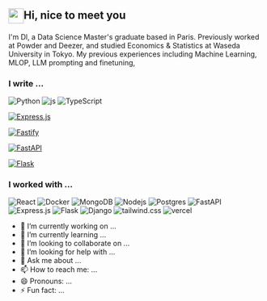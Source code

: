 ## <img src="https://media.tenor.com/ch3Q8AWTLAsAAAAi/blob-bounce.gif" height="30" style="vertical-align: middle;" />Hi, nice to meet you

I'm Dl, a Data Science Master's graduate based in Paris. Previously worked at Powder and Deezer, and studied Economics & Statistics at Waseda University in Tokyo. 
My previous experiences including Machine Learning, MLOP, LLM prompting and finetuning, 

### I write ...
<p>
  <img alt="Python" src="https://img.shields.io/badge/Python-3776AB?logo=python&logoColor=fff" />
  <img alt="js" src="https://img.shields.io/badge/JavaScript-F7DF1E?logo=javascript&logoColor=000" />
  <img alt="TypeScript" src="https://img.shields.io/badge/TypeScript-3178C6?logo=typescript&logoColor=fff" />
</p>

[![Express.js](https://img.shields.io/badge/Express.js-%23404d59.svg?logo=express&logoColor=%2361DAFB)](#)

[![Fastify](https://img.shields.io/badge/-Fastify-000000?style=flat-square&logo=fastify&logoColor=white)](#)

[![FastAPI](https://img.shields.io/badge/FastAPI-009485.svg?style=flat-square&logo=fastapi&logoColor=white)](#)

[![Flask](https://img.shields.io/badge/Flask-000?style=flat-square&logo=flask&logoColor=fff)](#)


### I worked with ...
<p>
  <img alt="React" src="https://img.shields.io/badge/React-%2320232a.svg?style=flat-square&logo=react&logoColor=%2361DAFB)" />
  <img alt="Docker" src="https://img.shields.io/badge/-Docker-46a2f1?style=flat-square&logo=docker&logoColor=white" />
  <img alt="MongoDB" src="https://img.shields.io/badge/-MongoDB-13aa52?style=flat-square&logo=mongodb&logoColor=white" />
  <img alt="Nodejs" src="https://img.shields.io/badge/-Nodejs-43853d?style=flat-square&logo=Node.js&logoColor=white" />
  <img alt="Postgres" src="https://img.shields.io/badge/Postgres-%23316192.svg?logo=postgresql&logoColor=white" />
  <img alt="FastAPI" scr="https://img.shields.io/badge/FastAPI-009485.svg?logo=fastapi&logoColor=white" />
  <img alt="Express.js" scr="https://img.shields.io/badge/Express.js-%23404d59.svg?logo=express&logoColor=%2361DAFB" />
  <img alt="Flask" scr="https://img.shields.io/badge/Flask-000?style=flat-square&logo=flask&logoColor=fff" />
  <img alt="Django" scr="https://img.shields.io/badge/Django-%23092E20.svg?style=flat-square&logo=django&logoColor=white" />
  <img alt="tailwind.css" scr="https://img.shields.io/badge/Tailwind%20CSS-%2338B2AC.svg?style=flat-square&logo=tailwind-css&logoColor=white" />
  <img alt="vercel" src="https://img.shields.io/badge/Vercel-%23000000.svg?style=flat-square&logo=vercel&logoColor=white" />
  <img alt="" scr="" />
  <img alt="" scr="" />
  <img alt="" scr="" />
</p>  

- 🔭 I’m currently working on ...
- 🌱 I’m currently learning ...
- 👯 I’m looking to collaborate on ...
- 🤔 I’m looking for help with ...
- 💬 Ask me about ...
- 📫 How to reach me: ...
- 😄 Pronouns: ...
- ⚡ Fun fact: ...
